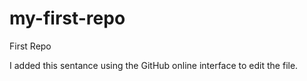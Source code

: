 # my-first-repo
First Repo


I added this sentance using the GitHub online interface to edit the file. 
